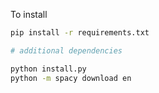 To install

```bash
pip install -r requirements.txt

# additional dependencies

python install.py
python -m spacy download en
```

